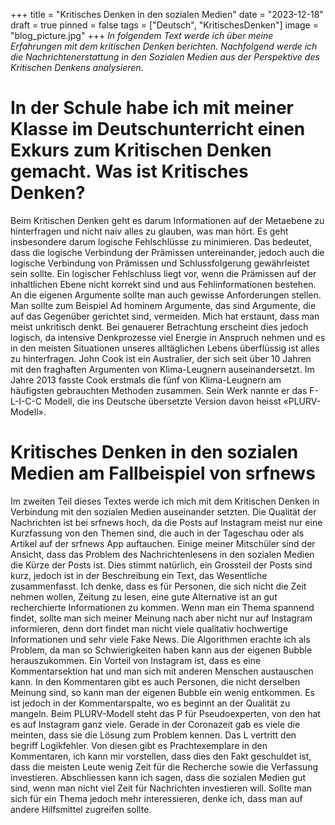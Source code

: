 +++
title = "Kritisches Denken in den sozialen Medien"
date = "2023-12-18"
draft = true
pinned = false
tags = ["Deutsch", "KritischesDenken"]
image = "blog_picture.jpg"
+++
*In folgendem Text werde ich über meine Erfahrungen mit dem kritischen Denken berichten. Nachfolgend werde ich die Nachrichtenerstattung in den Sozialen Medien aus der Perspektive des Kritischen Denkens analysieren.*

# In der Schule habe ich mit meiner Klasse im Deutschunterricht einen Exkurs zum Kritischen Denken gemacht. Was ist Kritisches Denken?

Beim Kritischen Denken geht es darum Informationen auf der Metaebene zu hinterfragen und nicht naiv alles zu glauben, was man hört. Es geht insbesondere darum logische Fehlschlüsse zu minimieren. Das bedeutet, dass die logische Verbindung der Prämissen untereinander, jedoch auch die logische Verbindung von Prämissen und Schlussfolgerung gewährleistet sein sollte. Ein logischer Fehlschluss liegt vor, wenn die Prämissen auf der inhaltlichen Ebene nicht korrekt sind und aus Fehlinformationen bestehen. An die eigenen Argumente sollte man auch gewisse Anforderungen stellen. Man sollte zum Beispiel Ad hominem Argumente, das sind Argumente, die auf das Gegenüber gerichtet sind, vermeiden. 
Mich hat erstaunt, dass man meist unkritisch denkt. Bei genauerer Betrachtung erscheint dies jedoch logisch, da intensive Denkprozesse viel Energie in Anspruch nehmen und es in den meisten Situationen unseres alltäglichen Lebens überflüssig ist alles zu hinterfragen.
John Cook ist ein Australier, der sich seit über 10 Jahren mit den fraghaften Argumenten von Klima-Leugnern auseinandersetzt. Im Jahre 2013 fasste Cook erstmals die fünf von Klima-Leugnern am häufigsten gebrauchten Methoden zusammen. Sein Werk nannte er das F-L-I-C-C Modell, die ins Deutsche übersetzte Version davon heisst «PLURV-Modell».

# Kritisches Denken in den sozialen Medien am Fallbeispiel von srfnews

Im zweiten Teil dieses Textes werde ich mich mit dem Kritischen Denken in Verbindung mit den sozialen Medien auseinander setzten. Die Qualität der Nachrichten ist bei srfnews hoch, da die Posts auf Instagram meist nur eine Kurzfassung von den Themen sind, die auch in der Tageschau oder als Artikel auf der srfnews App auftauchen. Einige meiner Mitschüler sind der Ansicht, dass das Problem des Nachrichtenlesens in den sozialen Medien die Kürze der Posts ist. Dies stimmt natürlich, ein Grossteil der Posts sind kurz, jedoch ist in der Beschreibung ein Text, das Wesentliche zusammenfasst. Ich denke, dass es für Personen, die sich nicht die Zeit nehmen wollen, Zeitung zu lesen, eine gute Alternative ist an gut recherchierte Informationen zu kommen. Wenn man ein Thema spannend findet, sollte man sich meiner Meinung nach aber nicht nur auf Instagram informieren, denn dort findet man nicht viele qualitativ hochwertige Informationen und sehr viele Fake News. Die Algorithmen erachte ich als Problem, da man so Schwierigkeiten haben kann aus der eigenen Bubble herauszukommen. Ein Vorteil von Instagram ist, dass es eine Kommentarsektion hat und man sich mit anderen Menschen austauschen kann. In den Kommentaren gibt es auch Personen, die nicht derselben Meinung sind, so kann man der eigenen Bubble ein wenig entkommen. Es ist jedoch in der Kommentarspalte, wo es beginnt an der Qualität zu mangeln. Beim PLURV-Modell steht das P für Pseudoexperten, von den hat es auf Instagram ganz viele. Gerade in der Coronazeit gab es viele die meinten, dass sie die Lösung zum Problem kennen. Das L vertritt den begriff Logikfehler. Von diesen gibt es Prachtexemplare in den Kommentaren, ich kann mir vorstellen, dass dies den Fakt geschuldet ist, dass die meisten Leute wenig Zeit für die Recherche sowie die Verfassung investieren. 
Abschliessen kann ich sagen, dass die sozialen Medien gut sind, wenn man nicht viel Zeit für Nachrichten investieren will. Sollte man sich für ein Thema jedoch mehr interessieren, denke ich, dass man auf andere Hilfsmittel zugreifen sollte.